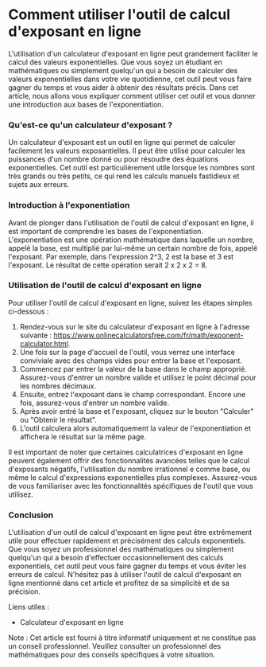 Comment utiliser l'outil de calcul d'exposant en ligne
======================================================

L'utilisation d'un calculateur d'exposant en ligne peut grandement faciliter le calcul des valeurs exponentielles. Que vous soyez un étudiant en mathématiques ou simplement quelqu'un qui a besoin de calculer des valeurs exponentielles dans votre vie quotidienne, cet outil peut vous faire gagner du temps et vous aider à obtenir des résultats précis. Dans cet article, nous allons vous expliquer comment utiliser cet outil et vous donner une introduction aux bases de l'exponentiation.

### Qu'est-ce qu'un calculateur d'exposant ?

Un calculateur d'exposant est un outil en ligne qui permet de calculer facilement les valeurs exposantielles. Il peut être utilisé pour calculer les puissances d'un nombre donné ou pour résoudre des équations exponentielles. Cet outil est particulièrement utile lorsque les nombres sont très grands ou très petits, ce qui rend les calculs manuels fastidieux et sujets aux erreurs.

### Introduction à l'exponentiation

Avant de plonger dans l'utilisation de l'outil de calcul d'exposant en ligne, il est important de comprendre les bases de l'exponentiation. L'exponentiation est une opération mathématique dans laquelle un nombre, appelé la base, est multiplié par lui-même un certain nombre de fois, appelé l'exposant. Par exemple, dans l'expression 2^3, 2 est la base et 3 est l'exposant. Le résultat de cette opération serait 2 x 2 x 2 = 8.

### Utilisation de l'outil de calcul d'exposant en ligne

Pour utiliser l'outil de calcul d'exposant en ligne, suivez les étapes simples ci-dessous :

1. Rendez-vous sur le site du calculateur d'exposant en ligne à l'adresse suivante : <https://www.onlinecalculatorsfree.com/fr/math/exponent-calculator.html>.
2. Une fois sur la page d'accueil de l'outil, vous verrez une interface conviviale avec des champs vides pour entrer la base et l'exposant.
3. Commencez par entrer la valeur de la base dans le champ approprié. Assurez-vous d'entrer un nombre valide et utilisez le point décimal pour les nombres décimaux.
4. Ensuite, entrez l'exposant dans le champ correspondant. Encore une fois, assurez-vous d'entrer un nombre valide.
5. Après avoir entré la base et l'exposant, cliquez sur le bouton "Calculer" ou "Obtenir le résultat".
6. L'outil calculera alors automatiquement la valeur de l'exponentiation et affichera le résultat sur la même page.

Il est important de noter que certaines calculatrices d'exposant en ligne peuvent également offrir des fonctionnalités avancées telles que le calcul d'exposants négatifs, l'utilisation du nombre irrationnel e comme base, ou même le calcul d'expressions exponentielles plus complexes. Assurez-vous de vous familiariser avec les fonctionnalités spécifiques de l'outil que vous utilisez.

### Conclusion

L'utilisation d'un outil de calcul d'exposant en ligne peut être extrêmement utile pour effectuer rapidement et précisément des calculs exponentiels. Que vous soyez un professionnel des mathématiques ou simplement quelqu'un qui a besoin d'effectuer occasionnellement des calculs exponentiels, cet outil peut vous faire gagner du temps et vous éviter les erreurs de calcul. N'hésitez pas à utiliser l'outil de calcul d'exposant en ligne mentionné dans cet article et profitez de sa simplicité et de sa précision.

Liens utiles :

- Calculateur d'exposant en ligne

Note : Cet article est fourni à titre informatif uniquement et ne constitue pas un conseil professionnel. Veuillez consulter un professionnel des mathématiques pour des conseils spécifiques à votre situation.